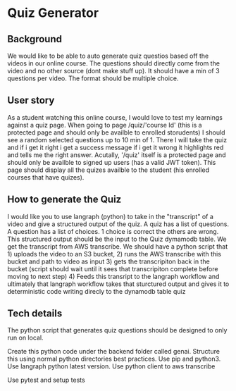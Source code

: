 # Quiz Generator

## Background
We would like to be able to auto generate quiz questios based off the videos in our online course.  The questions should directly come from the video and no other source (dont make stuff up). It should have a min of 3 questions per video.  The format should be multiple choice. 

## User story
As a student watching this online course, I would love to test my learnings against a quiz page.  When going to page /quiz/'course Id' (this is a protected page and should only be availble to enrolled storudents) I should see a random selected questions up to 10 min of 1.  There I will take the quiz and if i get it right i get a success message if i get it wrong it highlights red and tells me the right answer.
Acutally, '/quiz' itself is a protected page and should only be availble to signed up users (has a valid JWT token).  This page should display all the quizes availble to the student (his enrolled courses that have quizes).  

## How to generate the Quiz
I would like you to use langraph (python) to take in the "transcript" of a video and give a structured output of the quiz.  A quiz has a list of questions.  A question has a list of choices.  1 choice is correct the others are wrong.  This structured output should be the input to the Quiz dymamodb table.
We get the transcript from AWS transcribe.  We should have a python script that 1) uploads the video to an S3 bucket, 2) runs the AWS transcribe with this bucket and path to video as input 3) gets the transcripiton back in the bucket (script should wait until it sees that transcripiton complete before moving to next step) 4) Feeds this transript to the langraph workflow and ultimately that langraph workflow takes that sturctured output and gives it to deterministic code writing direcly to the dynamodb table quiz

## Tech details
The python script that generates quiz questions should be designed to only run on local. 

Create this python code under the backend folder called genai.  Structure this using normal python directories best practices.  Use pip and python3.  Use langraph python latest version.  Use python client to aws transcribe

Use pytest and setup tests
